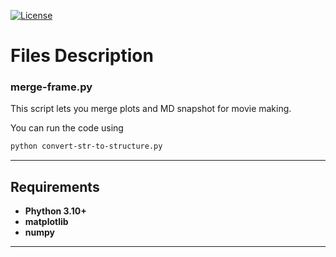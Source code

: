 [![License](https://img.shields.io/badge/License-BSD%202--Clause-orange.svg)](https://opensource.org/licenses/BSD-2-Clause)


# Files Description

###     merge-frame.py

This script lets you merge plots and MD snapshot for movie making.



You can run the code using 

```bash
python convert-str-to-structure.py
```

---



## Requirements

* **Phython 3.10+**
* **matplotlib**
* **numpy**

---


